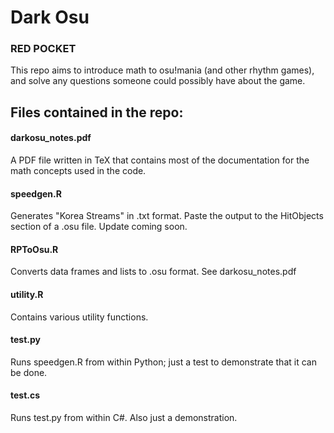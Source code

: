 # Dark Osu
### RED POCKET
This repo aims to introduce math to osu!mania (and other rhythm games), and solve any questions someone could possibly have about the game.
## Files contained in the repo:
#### darkosu_notes.pdf
A PDF file written in TeX that contains most of the documentation for the math concepts used in the code.
#### speedgen.R
Generates "Korea Streams" in .txt format. Paste the output to the HitObjects section of a .osu file. Update coming soon.
#### RPToOsu.R
Converts data frames and lists to .osu format. See darkosu_notes.pdf
#### utility.R
Contains various utility functions.
#### test.py
Runs speedgen.R from within Python; just a test to demonstrate that it can be done.
#### test.cs
Runs test.py from within C#. Also just a demonstration.